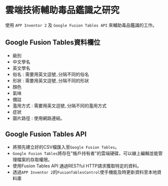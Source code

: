# 雲端技術輔助毒品鑑識之研究
使用 `APP Inventor 2` 及 `Google Fusion Tables API` 來輔助毒品鑑識的工作。

## Google Fusion Tables資料欄位
- 級別
- 中文學名
- 英文學名
- 俗名 : 需要用英文逗號`,`分隔不同的俗名
- 形狀 : 需要用英文逗號`,`分隔不同的形狀
- 顏色
- 氣味
- 備註
- 濫用方式 : 需要用英文逗號`,`分隔不同的濫用方式
- 症狀
- 圖片路徑 : 使用網路連結。

## Google Fusion Tables API
- 將預先建立好的CSV檔匯入至`Google Fusion Tables`。
- `Google Fusion Tables`將存在"帳戶持有者"的雲端硬碟，可以線上編輯並能管理檔案的存取權限。
- 使用Fusion Tables API  通過RESTful HTTP請求獲取特定的資料。
- 透過`APP Inventor 2`的`FusionTablesControl`使手機能及時更新資料至本地資料庫
